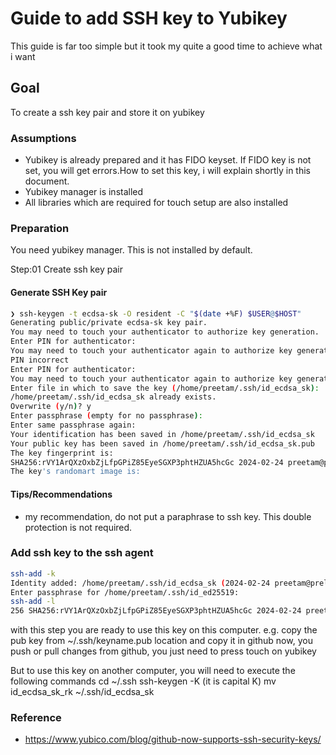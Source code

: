 # Guide to add SSH key to Yubikey

This guide is far too simple but it took my quite a good time to achieve what i want

## Goal

To create a ssh key pair and store it on yubikey

### Assumptions

- Yubikey is already prepared and it has FIDO keyset. If FIDO key is not set, you will get errors.How to set this key, i will explain shortly in this document.
- Yubikey manager is installed
- All libraries which are required for touch setup are also installed

### Preparation

You need yubikey manager. This is not installed by default.

 Step:01 Create ssh key pair

#### Generate SSH Key pair

```bash
❯ ssh-keygen -t ecdsa-sk -O resident -C "$(date +%F) $USER@$HOST"
Generating public/private ecdsa-sk key pair.
You may need to touch your authenticator to authorize key generation.
Enter PIN for authenticator: 
You may need to touch your authenticator again to authorize key generation.
PIN incorrect
Enter PIN for authenticator: 
You may need to touch your authenticator again to authorize key generation.
Enter file in which to save the key (/home/preetam/.ssh/id_ecdsa_sk): 
/home/preetam/.ssh/id_ecdsa_sk already exists.
Overwrite (y/n)? y
Enter passphrase (empty for no passphrase): 
Enter same passphrase again: 
Your identification has been saved in /home/preetam/.ssh/id_ecdsa_sk
Your public key has been saved in /home/preetam/.ssh/id_ecdsa_sk.pub
The key fingerprint is:
SHA256:rVY1ArQXzOxbZjLfpGPiZ85EyeSGXP3phtHZUA5hcGc 2024-02-24 preetam@prelite
The key's randomart image is:

```

#### Tips/Recommendations

- my recommendation, do not put a paraphrase to ssh key. This double protection is not required. 

### Add ssh key to the ssh agent

```bash
ssh-add -k
Identity added: /home/preetam/.ssh/id_ecdsa_sk (2024-02-24 preetam@prelite)
Enter passphrase for /home/preetam/.ssh/id_ed25519: 
ssh-add -l
256 SHA256:rVY1ArQXzOxbZjLfpGPiZ85EyeSGXP3phtHZUA5hcGc 2024-02-24 preetam@prelite (ECDSA-SK)

```

with this step you are ready to use this key on this computer. e.g. copy the pub key from ~/.ssh/keyname.pub location and copy it in github
now, you push or pull changes from github, you just need to press touch on yubikey

But to use this key on another computer, you will need to execute the following commands
  cd ~/.ssh
  ssh-keygen -K (it is capital K)
  mv id_ecdsa_sk_rk ~/.ssh/id_ecdsa_sk 

### Reference

- <https://www.yubico.com/blog/github-now-supports-ssh-security-keys/>
